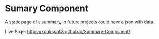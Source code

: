 # Sumary Component
A static page of a summary, in future projects could have a json with data.

Live Page: https://kookspok3.github.io/Summary-Component/
